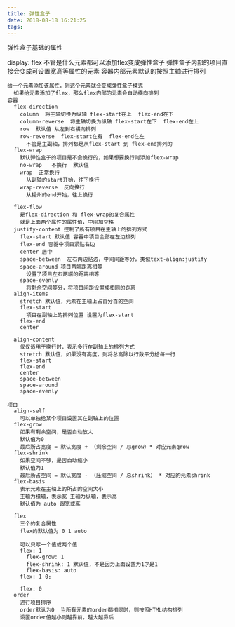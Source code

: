 ```yaml
---
title: 弹性盒子
date: 2018-08-18 16:21:25
tags:
---
```

弹性盒子基础的属性
<!-- more -->

display: flex
      不管是什么元素都可以添加flex变成弹性盒子
      弹性盒子内部的项目直接会变成可设置宽高等属性的元素
      容器内部元素默认的按照主轴进行排列


    给一个元素添加该属性，则这个元素就会变成弹性盒子模式  
      如果给元素添加了flex，那么flex内部的元素会自动横向排列
    容器
      flex-direction
        column  将主轴切换为纵轴 flex-start在上  flex-end在下
        column-reverse  将主轴切换为纵轴 flex-start在下  flex-end在上
        row  默认值 从左到右横向排列
        row-reverse  flex-start在有  flex-end在左
          不管是主副轴，排列都是从flex-start 到 flex-end排列的
      flex-wrap
        默认弹性盒子的项目是不会换行的，如果想要换行则添加flex-wrap
        no-wrap   不换行  默认值
        wrap  正常换行
          从副轴的start开始，往下换行
        wrap-reverse  反向换行
          从福州的end开始，往上换行
          
      flex-flow
        是flex-direction 和 flex-wrap的复合属性
        就是上面两个属性的属性值，中间加空格
      justify-content 控制了所有项目在主轴上的排列方式
        flex-start 默认值 容器中项目全部在左边排列
        flex-end 容器中项目紧贴右边
        center 居中
        space-between  左右两边贴边，中间间距等分，类似text-align:justify
        space-around 项目两端距离相等
          设置了项目左右两端的距离相等
        space-evenly
          将剩余空间等分，将项目间距设置成相同的距离
      align-items
        stretch 默认值，元素在主轴上占百分百的空间
        flex-start  
          项目在副轴上的排列位置 设置为flex-start
        flex-end
        center

      align-content 
        仅仅适用于换行时，表示多行在副轴上的排列方式
        stretch 默认值，如果没有高度，则将总高除以行数平分给每一行
        flex-start
        flex-end
        center
        space-between
        space-around
        space-evenly
      
    项目
      align-self
        可以单独给某个项目设置其在副轴上的位置
      flex-grow
        如果有剩余空间，是否自动放大
        默认值为0
        最后所占宽度 = 默认宽度 + （剩余空间 / 总grow）* 对应元素grow
      flex-shrink
        如果空间不够，是否自动缩小
        默认值为1
        最后所占空间 = 默认宽度 - （压缩空间 / 总shrink） * 对应的元素shrink
      flex-basis
        表示元素在主轴上的所占的空间大小
        主轴为横轴，表示宽 主轴为纵轴，表示高
        默认值为 auto 跟宽或高

      flex
        三个的复合属性
        flex的默认值为 0 1 auto

        可以只写一个值或两个值
        flex: 1    
          flex-grow: 1
          flex-shrink: 1 默认值，不是因为上面设置为1才是1
          flex-basis: auto
        flex: 1 0;

        flex: 0
      order
        进行项目排序
        order默认为0  当所有元素的order都相同时，则按照HTML结构排列
        设置order值越小则越靠前，越大越靠后


